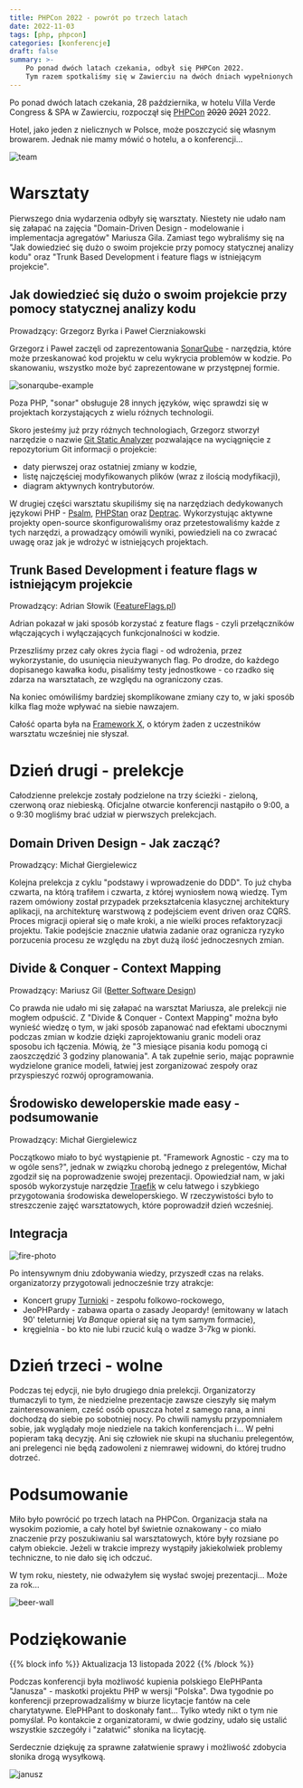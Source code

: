 ```yaml
---  
title: PHPCon 2022 - powrót po trzech latach
date: 2022-11-03
tags: [php, phpcon]
categories: [konferencje]
draft: false
summary: >-
    Po ponad dwóch latach czekania, odbył się PHPCon 2022.
    Tym razem spotkaliśmy się w Zawierciu na dwóch dniach wypełnionych wiedzą i rozmowami o PHP
---
```


Po ponad dwóch latach czekania, 28 października, w hotelu Villa Verde Congress & SPA w Zawierciu, rozpoczął się [PHPCon][phpcon] ~~2020~~ ~~2021~~ 2022.

Hotel, jako jeden z nielicznych w Polsce, może poszczycić się własnym browarem.
Jednak nie mamy mówić o hotelu, a o konferencji...

![team]

# Warsztaty

Pierwszego dnia wydarzenia odbyły się warsztaty. Niestety nie udało nam się załapać na zajęcia "Domain-Driven Design - modelowanie i implementacja agregatów" Mariusza Gila. Zamiast tego wybraliśmy się na "Jak dowiedzieć się dużo o swoim projekcie przy pomocy statycznej analizy kodu" oraz "Trunk Based Development i feature flags w istniejącym projekcie".

## Jak dowiedzieć się dużo o swoim projekcie przy pomocy statycznej analizy kodu

Prowadzący: Grzegorz Byrka i Paweł Cierzniakowski

Grzegorz i Paweł zaczęli od zaprezentowania [SonarQube][sonarqube] - narzędzia, które może przeskanować kod projektu w celu wykrycia problemów w kodzie. Po skanowaniu, wszystko może być zaprezentowane w przystępnej formie.

![sonarqube-example]

Poza PHP, "sonar" obsługuje 28 innych języków, więc sprawdzi się w projektach korzystających z wielu różnych technologii.

Skoro jesteśmy już przy różnych technologiach, Grzegorz stworzył narzędzie o nazwie [Git Static Analyzer][git-static-analyzer] pozwalające na wyciągnięcie z repozytorium Git informacji o projekcie:

- daty pierwszej oraz ostatniej zmiany w kodzie,
- listę najczęściej modyfikowanych plików (wraz z ilością modyfikacji),
- diagram aktywnych kontrybutorów.

W drugiej części warsztatu skupiliśmy się na narzędziach dedykowanych językowi PHP - [Psalm][psalm], [PHPStan][phpstan] oraz [Deptrac][deptrac]. Wykorzystując aktywne projekty open-source skonfigurowaliśmy oraz przetestowaliśmy każde z tych narzędzi, a prowadzący omówili wyniki, powiedzieli na co zwracać uwagę oraz jak je wdrożyć w istniejących projektach.

## Trunk Based Development i feature flags w istniejącym projekcie

Prowadzący: Adrian Słowik ([FeatureFlags.pl][feature-flags-pl])

Adrian pokazał w jaki sposób korzystać z feature flags - czyli przełączników włączających i wyłączających funkcjonalności w kodzie.

Przeszliśmy przez cały okres życia flagi - od wdrożenia, przez wykorzystanie, do usunięcia nieużywanych flag. Po drodze, do każdego dopisanego kawałka kodu, pisaliśmy testy jednostkowe - co rzadko się zdarza na warsztatach, ze względu na ograniczony czas.

Na koniec omówiliśmy bardziej skomplikowane zmiany czy to, w jaki sposób kilka flag może wpływać na siebie nawzajem.

Całość oparta była na [Framework X][framework-x], o którym żaden z uczestników warsztatu wcześniej nie słyszał.

# Dzień drugi - prelekcje

Całodzienne prelekcje zostały podzielone na trzy ścieżki - zieloną, czerwoną oraz niebieską. Oficjalne otwarcie konferencji nastąpiło o 9:00, a o 9:30 mogliśmy brać udział w pierwszych prelekcjach.

## Domain Driven Design - Jak zacząć?

Prowadzący: Michał Giergielewicz

Kolejna prelekcja z cyklu "podstawy i wprowadzenie do DDD". To już chyba czwarta, na którą trafiłem i czwarta, z której wyniosłem nową wiedzę. Tym razem omówiony został przypadek przekształcenia klasycznej architektury aplikacji, na architekturę warstwową z podejściem event driven oraz CQRS. Proces migracji opierał się o małe kroki, a nie wielki proces refaktoryzacji projektu. Takie podejście znacznie ułatwia zadanie oraz ogranicza ryzyko porzucenia procesu ze względu na zbyt dużą ilość jednoczesnych zmian.

## Divide & Conquer - Context Mapping

Prowadzący: Mariusz Gil ([Better Software Design][better-software-design])

Co prawda nie udało mi się załapać na warsztat Mariusza, ale prelekcji nie mogłem odpuścić. Z "Divide & Conquer - Context Mapping" można było wynieść wiedzę o tym, w jaki sposób zapanować nad efektami ubocznymi podczas zmian w kodzie dzięki zaprojektowaniu granic modeli oraz sposobu ich łączenia. Mówią, że "3 miesiące pisania kodu pomogą ci zaoszczędzić 3 godziny planowania". A tak zupełnie serio, mając poprawnie wydzielone granice modeli, łatwiej jest zorganizować zespoły oraz przyspieszyć rozwój oprogramowania.

## Środowisko deweloperskie made easy - podsumowanie

Prowadzący: Michał Giergielewicz

Początkowo miało to być wystąpienie pt. "Framework Agnostic - czy ma to w ogóle sens?", jednak w związku chorobą jednego z prelegentów, Michał zgodził się na poprowadzenie swojej prezentacji. Opowiedział nam, w jaki sposób wykorzystuje narzędzie [Traefik][traefik] w celu łatwego i szybkiego przygotowania środowiska deweloperskiego. W rzeczywistości było to streszczenie zajęć warsztatowych, które poprowadził dzień wcześniej.

## Integracja

![fire-photo]

Po intensywnym dniu zdobywania wiedzy, przyszedł czas na relaks. organizatorzy przygotowali jednocześnie trzy atrakcje:

- Koncert grupy [Turnioki][turnioki] - zespołu folkowo-rockowego,
- JeoPHPardy - zabawa oparta o zasady Jeopardy! (emitowany w latach 90' teleturniej *Va Banque* opierał się na tym samym formacie),
- kręgielnia - bo kto nie lubi rzucić kulą o wadze 3-7kg w pionki.

# Dzień trzeci - wolne

Podczas tej edycji, nie było drugiego dnia prelekcji. Organizatorzy tłumaczyli to tym, że niedzielne prezentacje zawsze cieszyły się małym zainteresowaniem, cześć osób opuszcza hotel z samego rana, a inni dochodzą do siebie po sobotniej nocy. Po chwili namysłu przypomniałem sobie, jak wyglądały moje niedziele na takich konferencjach i... W pełni popieram taką decyzję. Ani się człowiek nie skupi na słuchaniu prelegentów, ani prelegenci nie będą zadowoleni z niemrawej widowni, do której trudno dotrzeć.

# Podsumowanie

Miło było powrócić po trzech latach na PHPCon. Organizacja stała na wysokim poziomie, a cały hotel był świetnie oznakowany - co miało znaczenie przy poszukiwaniu sal warsztatowych, które były rozsiane po całym obiekcie. Jeżeli w trakcie imprezy wystąpiły jakiekolwiek problemy techniczne, to nie dało się ich odczuć.

W tym roku, niestety, nie odważyłem się wysłać swojej prezentacji... Może za rok...

![beer-wall]

# Podziękowanie

{{% block info %}}
Aktualizacja 13 listopada 2022
{{% /block %}}

Podczas konferencji była możliwość kupienia polskiego ElePHPanta "Janusza" - maskotki projektu PHP w wersji "Polska". Dwa tygodnie po konferencji przeprowadzaliśmy w biurze licytacje fantów na cele charytatywne. ElePHPant to doskonały fant... Tylko wtedy nikt o tym nie pomyślał. Po kontakcie z organizatorami, w dwie godziny, udało się ustalić wszystkie szczegóły i "załatwić" słonika na licytację.

Serdecznie dziękuję za sprawne załatwienie sprawy i możliwość zdobycia słonika drogą wysyłkową.

![janusz]

[better-software-design]: https://bettersoftwaredesign.pl/
[phpcon]: https://phpcon.pl
[feature-flags-pl]: https://featureflags.pl/
[sonarqube]: https://www.sonarqube.org/
[git-static-analyzer]: https://github.com/gbyrka/git-static-analyzer
[psalm]: https://psalm.dev
[phpstan]: https://phpstan.org/
[deptrac]: https://qossmic.github.io/deptrac/
[framework-x]: https://github.com/clue/framework-x
[traefik]: https://hub.docker.com/_/traefik
[turnioki]: http://www.turnioki.pl/

[beer-wall]: ./beer-wall.jpg "Ściana piw w recepcji hotelu"
[sonarqube-example]: ./sonarqube.jpg "Przykład wyników SonarQube"
[fire-photo]: ./fire.jpg "Ognisko i piwo"
[janusz]: ./janusz.jpg 'elePHPant "Janusz"'
[team]: ./team.jpg "Ekipa na konferencji"
